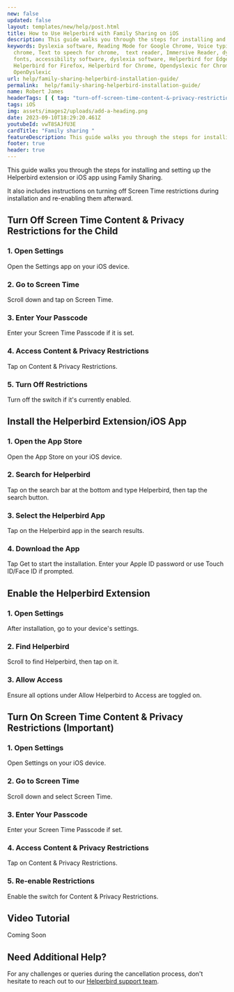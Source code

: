 ```yaml
---
new: false
updated: false
layout: templates/new/help/post.html
title: How to Use Helperbird with Family Sharing on iOS
description: This guide walks you through the steps for installing and setting up the Helperbird extension or iOS app using Family Sharing. It also includes instructions on turning off Screen Time restrictions during installation and re-enabling them afterward.
keywords: Dyslexia software, Reading Mode for Google Chrome, Voice typing for
  chrome, Text to speech for chrome,  text reader, Immersive Reader, dyslexia
  fonts, accessibility software, dyslexia software, Helperbird for Edge,
  Helperbird for Firefox, Helperbird for Chrome, Opendyslexic for Chrome,
  OpenDyslexic
url: help/family-sharing-helperbird-installation-guide/
permalink:  help/family-sharing-helperbird-installation-guide/
name: Robert James
headerTags: [ { tag: "turn-off-screen-time-content-&-privacy-restrictions-for-the-child", title: "Turn off Screen Time" },{ tag: "video-tutorial", title: "Video Tutorial" } ]  
tags: iOS
img: assets/images2/uploads/add-a-heading.png
date: 2023-09-10T18:29:20.461Z
youtubeId: vwT8SAJfU3E
cardTitle: "Family sharing "
featureDescription: This guide walks you through the steps for installing and setting up the Helperbird extension or iOS app using Family Sharing. 
footer: true
header: true
---
```






This guide walks you through the steps for installing and setting up the Helperbird extension or iOS app using Family Sharing. 

It also includes instructions on turning off Screen Time restrictions during installation and re-enabling them afterward.



## Turn Off Screen Time Content & Privacy Restrictions for the Child

### 1. Open Settings

Open the Settings app on your iOS device.

### 2. Go to Screen Time

Scroll down and tap on Screen Time.

### 3. Enter Your Passcode

Enter your Screen Time Passcode if it is set.

### 4. Access Content & Privacy Restrictions

Tap on Content & Privacy Restrictions.

### 5. Turn Off Restrictions

Turn off the switch if it's currently enabled.

##  Install the Helperbird Extension/iOS App

### 1. Open the App Store

Open the App Store on your iOS device.

### 2. Search for Helperbird

Tap on the search bar at the bottom and type Helperbird, then tap the search button.

### 3. Select the Helperbird App

Tap on the Helperbird app in the search results.

### 4. Download the App

Tap Get to start the installation. Enter your Apple ID password or use Touch ID/Face ID if prompted.


## Enable the Helperbird Extension

### 1. Open Settings

After installation, go to your device's settings.

### 2. Find Helperbird

Scroll to find Helperbird, then tap on it.

### 3. Allow Access

Ensure all options under Allow Helperbird to Access are toggled on.

## Turn On Screen Time Content & Privacy Restrictions (Important)

### 1. Open Settings

Open Settings on your iOS device.

### 2. Go to Screen Time

Scroll down and select Screen Time.

### 3. Enter Your Passcode

Enter your Screen Time Passcode if set.

### 4. Access Content & Privacy Restrictions

Tap on Content & Privacy Restrictions.

### 5. Re-enable Restrictions

Enable the switch for Content & Privacy Restrictions.




## Video Tutorial

Coming Soon

## Need Additional Help?

For any challenges or queries during the cancellation process, don't hesitate to reach out to our [Helperbird support team](https://www.helperbird.com/support).